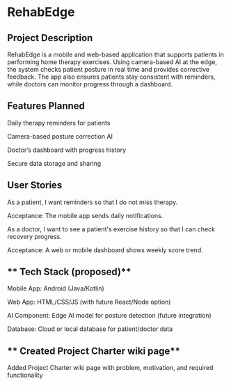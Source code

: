 # RehabEdge
## **Project Description** 

RehabEdge is a mobile and web-based application that supports patients in performing home therapy exercises. Using camera-based AI at the edge, the system checks patient posture in real time and provides corrective feedback. The app also ensures patients stay consistent with reminders, while doctors can monitor progress through a dashboard.

## **Features Planned**

Daily therapy reminders for patients

Camera-based posture correction AI

Doctor’s dashboard with progress history

Secure data storage and sharing

## **User Stories**

As a patient, I want reminders so that I do not miss therapy.

 Acceptance: The mobile app sends daily notifications.

As a doctor, I want to see a patient's exercise history so that I can check recovery progress.

Acceptance: A web or mobile dashboard shows weekly score trend.

## ** Tech Stack (proposed)**

Mobile App: Android (Java/Kotlin)

Web App: HTML/CSS/JS (with future React/Node option)

AI Component: Edge AI model for posture detection (future integration)

Database: Cloud or local database for patient/doctor data

## ** Created Project Charter wiki page**

Added Project Charter wiki page with problem, motivation, and required functionality



